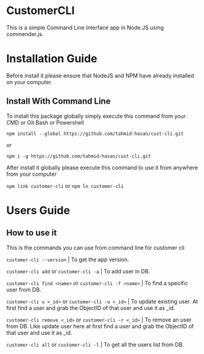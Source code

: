 # CustomerCLI

This is a simple Command Line Interface app in Node.JS using commender.js.

# Installation Guide

Before install it please ensure that NodeJS and NPM have already installed on your computer.

## Install With Command Line

To install this package globally simply execute this command from your CMD or Git Bash or Powershell

`npm install --global https://github.com/tahmid-hasan/cust-cli.git`

or

`npm i -g https://github.com/tahmid-hasan/cust-cli.git`

After install it globally please execute this command to use it from anywhere from your computer

`npm link customer-cli` or `npm ln customer-cli`

# Users Guide

## How to use it

This is the commands you can use from command line for customer cli

`customer-cli --version` | To get the app version.

`customer-cli add` or `customer-cli -a` | To add user in DB.

`customer-cli find <name>` or `customer-cli -f <name>` | To find a specific user from DB.

`customer-cli u <_id>` or `customer-cli -u <_id>` | To update existing user. At first find a user and grab the ObjectID of that user and use it as _id.

`customer-cli remove <_id>` or `customer-cli -r <_id>` | To remove an user from DB. Like update user here at first find a user and grab the ObjectID of that user and use it as _id.

`customer-cli all` or `customer-cli -l` | To get all the users list from DB.
